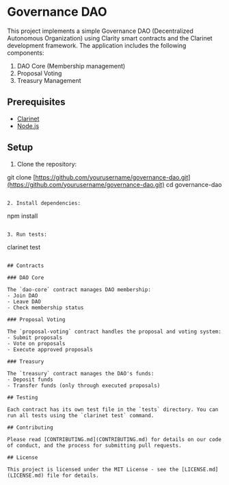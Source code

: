 # Governance DAO

This project implements a simple Governance DAO (Decentralized Autonomous Organization) using Clarity smart contracts and the Clarinet development framework. The application includes the following components:

1. DAO Core (Membership management)
2. Proposal Voting
3. Treasury Management

## Prerequisites

- [Clarinet](https://github.com/hirosystems/clarinet)
- [Node.js](https://nodejs.org/)

## Setup

1. Clone the repository:

git clone [https://github.com/yourusername/governance-dao.git](https://github.com/yourusername/governance-dao.git)
cd governance-dao

```plaintext

2. Install dependencies:
```

npm install

```plaintext

3. Run tests:
```

clarinet test

```plaintext

## Contracts

### DAO Core

The `dao-core` contract manages DAO membership:
- Join DAO
- Leave DAO
- Check membership status

### Proposal Voting

The `proposal-voting` contract handles the proposal and voting system:
- Submit proposals
- Vote on proposals
- Execute approved proposals

### Treasury

The `treasury` contract manages the DAO's funds:
- Deposit funds
- Transfer funds (only through executed proposals)

## Testing

Each contract has its own test file in the `tests` directory. You can run all tests using the `clarinet test` command.

## Contributing

Please read [CONTRIBUTING.md](CONTRIBUTING.md) for details on our code of conduct, and the process for submitting pull requests.

## License

This project is licensed under the MIT License - see the [LICENSE.md](LICENSE.md) file for details.
```
